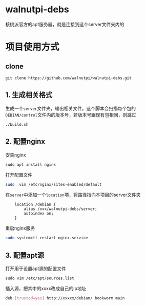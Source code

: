 # walnutpi-debs
核桃派官方的apt服务器，就是连接到这个server文件夹内的

# 项目使用方式
## clone
```
git clone https://github.com/walnutpi/walnutpi-debs.git
```
## 1. 生成相关格式
生成一个`server`文件夹，输出相关文件。这个脚本会扫描每个包的`DEBIAN/control`文件内的版本号，若版本号跟现有包相同，则跳过
```
./build.sh
```
## 2. 配置nginx
安装nginx
```
sudo apt install nginx
```

打开配置文件
```bash
sudo  vim /etc/nginx/sites-enabled/default
```
在`server`中添加一个`location`项，将路径指向本项目的server文件夹
```
    location /debian {
        alias /xxx/walnutpi-debs/server;
        autoindex on;
    }
```

重启nginx服务
```bash
sudo systemctl restart nginx.service
```

## 3. 配置apt源
打开用于设置apt源的配置文件
```
sudo vim /etc/apt/sources.list
```
插入源，把其中的xxxx改成自己的ip地址
```bash
deb [trusted=yes] http://xxxxx/debian/ bookworm main
```